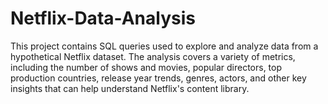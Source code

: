 # Netflix-Data-Analysis
This project contains SQL queries used to explore and analyze data from a hypothetical Netflix dataset. The analysis covers a variety of metrics, including the number of shows and movies, popular directors, top production countries, release year trends, genres, actors, and other key insights that can help understand Netflix's content library.
